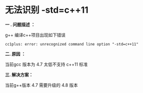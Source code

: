 # 无法识别 -std=c++11

**一 . 问题描述 ：**

 g++ 编译c++项目出现如下错误



```
cc1plus: error: unrecognized command line option "-std=c++11"
```

 **二. 原因 ：** 

当前gcc 版本为 4.7 太低不支持 c++11 标准 

**三. 解决方案：**

 当前g++版本 4.7 需要升级的 4.8 版本

